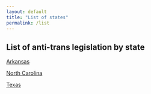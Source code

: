 ```yaml
---
layout: default
title: "List of states"
permalink: /list
---
```


## List of anti-trans legislation by state

[Arkansas](https://lemarrgirl.github.io/translegnews/AR)

[North Carolina](https://lemarrgirl.github.io/translegnews/NC)

[Texas](https://lemarrgirl.github.io/translegnews/TX)
